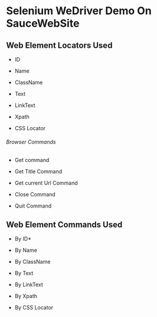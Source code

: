 # Selenium WeDriver Demo On SauceWebSite

## Web Element Locators Used

* ID

* Name

* ClassName

* Text

* LinkText

* Xpath

* CSS Locator

###### Browser Commands

* Get command

* Get Title Command

* Get current Url Command

* Close Command

* Quit Command


## Web Element Commands Used

* By ID*

* By Name

* By ClassName

* By Text

* By LinkText

* By Xpath

* By CSS Locator
